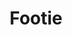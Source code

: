 ---
layout: post
type: pic
title: Footie
desc: Geelong Cats vs Collingwood, 50.000+ Visitors 
imgSrc: /public/post_img/afl.jpg
location: MCG, Melbourne
---